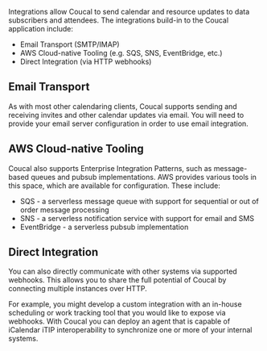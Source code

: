 Integrations allow Coucal to send calendar and resource updates to data subscribers and attendees.
The integrations build-in to the Coucal application include:

* Email Transport (SMTP/IMAP)
* AWS Cloud-native Tooling (e.g. SQS, SNS, EventBridge, etc.)
* Direct Integration (via HTTP webhooks)

## Email Transport

As with most other calendaring clients, Coucal supports sending and receiving invites and other calendar
updates via email. You will need to provide your email server configuration in order to use email
integration.

## AWS Cloud-native Tooling

Coucal also supports Enterprise Integration Patterns, such as message-based queues and pubsub implementations.
AWS provides various tools in this space, which are available for configuration. These include:

* SQS - a serverless message queue with support for sequential or out of order message processing
* SNS - a serverless notification service with support for email and SMS
* EventBridge - a serverless pubsub implementation

## Direct Integration

You can also directly communicate with other systems via supported webhooks. This allows you to share
the full potential of Coucal by connecting multiple instances over HTTP.

For example, you might develop a custom integration with an in-house scheduling or work tracking tool
that you would like to expose via webhooks. With Coucal you can deploy an agent that is capable of
iCalendar iTIP interoperability to synchronize one or more of your internal systems.
